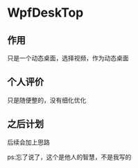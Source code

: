 # WpfDeskTop

## 作用

只是一个动态桌面，选择视频，作为动态桌面

## 个人评价

只是随便整的，没有细化优化

## 之后计划

后续会加上思路

ps:忘了说了，这个是他人的智慧，不是我写的
